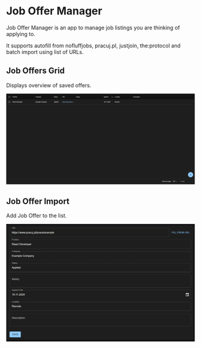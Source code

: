 # Job Offer Manager

Job Offer Manager is an app to manage job listings you are thinking of applying to.

It supports autofill from nofluffjobs, pracuj.pl, justjoin, the:protocol and batch import using list of URLs.

## Job Offers Grid

Displays overview of saved offers.

![Offer Grid](./readme-assets/grid.png)

## Job Offer Import

Add Job Offer to the list.

![Add Offer Image](./readme-assets/add.png)

